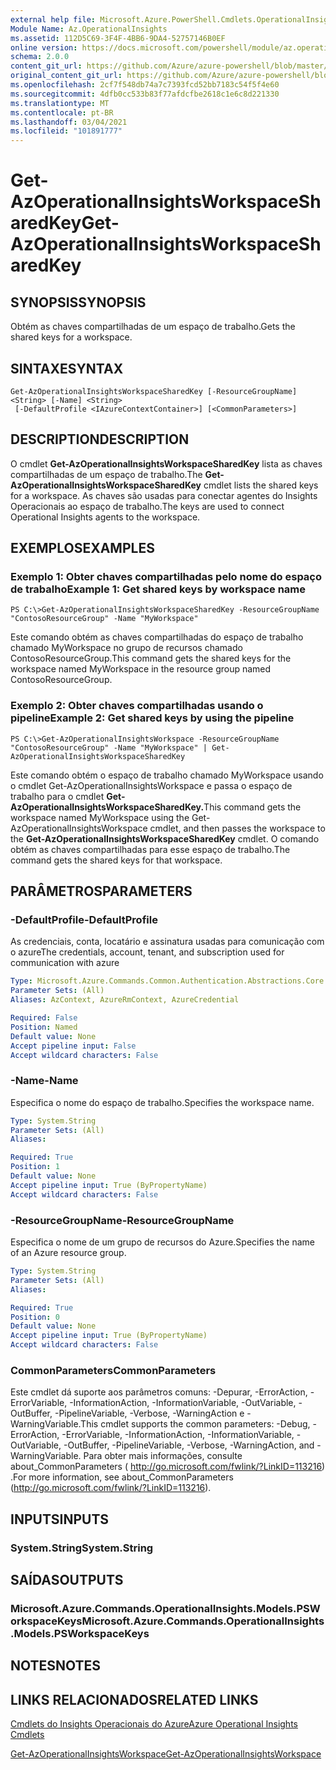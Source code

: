 ```yaml
---
external help file: Microsoft.Azure.PowerShell.Cmdlets.OperationalInsights.dll-Help.xml
Module Name: Az.OperationalInsights
ms.assetid: 112D5C69-3F4F-4BB6-9DA4-52757146B0EF
online version: https://docs.microsoft.com/powershell/module/az.operationalinsights/get-azoperationalinsightsworkspacesharedkey
schema: 2.0.0
content_git_url: https://github.com/Azure/azure-powershell/blob/master/src/OperationalInsights/OperationalInsights/help/Get-AzOperationalInsightsWorkspaceSharedKey.md
original_content_git_url: https://github.com/Azure/azure-powershell/blob/master/src/OperationalInsights/OperationalInsights/help/Get-AzOperationalInsightsWorkspaceSharedKey.md
ms.openlocfilehash: 2cf7f548db74a7c7393fcd52bb7183c54f5f4e60
ms.sourcegitcommit: 4dfb0cc533b83f77afdcfbe2618c1e6c8d221330
ms.translationtype: MT
ms.contentlocale: pt-BR
ms.lasthandoff: 03/04/2021
ms.locfileid: "101891777"
---
```

# <span data-ttu-id="cf418-101">Get-AzOperationalInsightsWorkspaceSharedKey</span><span class="sxs-lookup"><span data-stu-id="cf418-101">Get-AzOperationalInsightsWorkspaceSharedKey</span></span>

## <span data-ttu-id="cf418-102">SYNOPSIS</span><span class="sxs-lookup"><span data-stu-id="cf418-102">SYNOPSIS</span></span>
<span data-ttu-id="cf418-103">Obtém as chaves compartilhadas de um espaço de trabalho.</span><span class="sxs-lookup"><span data-stu-id="cf418-103">Gets the shared keys for a workspace.</span></span>

## <span data-ttu-id="cf418-104">SINTAXE</span><span class="sxs-lookup"><span data-stu-id="cf418-104">SYNTAX</span></span>

```
Get-AzOperationalInsightsWorkspaceSharedKey [-ResourceGroupName] <String> [-Name] <String>
 [-DefaultProfile <IAzureContextContainer>] [<CommonParameters>]
```

## <span data-ttu-id="cf418-105">DESCRIPTION</span><span class="sxs-lookup"><span data-stu-id="cf418-105">DESCRIPTION</span></span>
<span data-ttu-id="cf418-106">O cmdlet **Get-AzOperationalInsightsWorkspaceSharedKey** lista as chaves compartilhadas de um espaço de trabalho.</span><span class="sxs-lookup"><span data-stu-id="cf418-106">The **Get-AzOperationalInsightsWorkspaceSharedKey** cmdlet lists the shared keys for a workspace.</span></span>
<span data-ttu-id="cf418-107">As chaves são usadas para conectar agentes do Insights Operacionais ao espaço de trabalho.</span><span class="sxs-lookup"><span data-stu-id="cf418-107">The keys are used to connect Operational Insights agents to the workspace.</span></span>

## <span data-ttu-id="cf418-108">EXEMPLOS</span><span class="sxs-lookup"><span data-stu-id="cf418-108">EXAMPLES</span></span>

### <span data-ttu-id="cf418-109">Exemplo 1: Obter chaves compartilhadas pelo nome do espaço de trabalho</span><span class="sxs-lookup"><span data-stu-id="cf418-109">Example 1: Get shared keys by workspace name</span></span>
```
PS C:\>Get-AzOperationalInsightsWorkspaceSharedKey -ResourceGroupName "ContosoResourceGroup" -Name "MyWorkspace"
```

<span data-ttu-id="cf418-110">Este comando obtém as chaves compartilhadas do espaço de trabalho chamado MyWorkspace no grupo de recursos chamado ContosoResourceGroup.</span><span class="sxs-lookup"><span data-stu-id="cf418-110">This command gets the shared keys for the workspace named MyWorkspace in the resource group named ContosoResourceGroup.</span></span>

### <span data-ttu-id="cf418-111">Exemplo 2: Obter chaves compartilhadas usando o pipeline</span><span class="sxs-lookup"><span data-stu-id="cf418-111">Example 2: Get shared keys by using the pipeline</span></span>
```
PS C:\>Get-AzOperationalInsightsWorkspace -ResourceGroupName "ContosoResourceGroup" -Name "MyWorkspace" | Get-AzOperationalInsightsWorkspaceSharedKey
```

<span data-ttu-id="cf418-112">Este comando obtém o espaço de trabalho chamado MyWorkspace usando o cmdlet Get-AzOperationalInsightsWorkspace e passa o espaço de trabalho para o cmdlet **Get-AzOperationalInsightsWorkspaceSharedKey.**</span><span class="sxs-lookup"><span data-stu-id="cf418-112">This command gets the workspace named MyWorkspace using the Get-AzOperationalInsightsWorkspace cmdlet, and then passes the workspace to the **Get-AzOperationalInsightsWorkspaceSharedKey** cmdlet.</span></span>
<span data-ttu-id="cf418-113">O comando obtém as chaves compartilhadas para esse espaço de trabalho.</span><span class="sxs-lookup"><span data-stu-id="cf418-113">The command gets the shared keys for that workspace.</span></span>

## <span data-ttu-id="cf418-114">PARÂMETROS</span><span class="sxs-lookup"><span data-stu-id="cf418-114">PARAMETERS</span></span>

### <span data-ttu-id="cf418-115">-DefaultProfile</span><span class="sxs-lookup"><span data-stu-id="cf418-115">-DefaultProfile</span></span>
<span data-ttu-id="cf418-116">As credenciais, conta, locatário e assinatura usadas para comunicação com o azure</span><span class="sxs-lookup"><span data-stu-id="cf418-116">The credentials, account, tenant, and subscription used for communication with azure</span></span>

```yaml
Type: Microsoft.Azure.Commands.Common.Authentication.Abstractions.Core.IAzureContextContainer
Parameter Sets: (All)
Aliases: AzContext, AzureRmContext, AzureCredential

Required: False
Position: Named
Default value: None
Accept pipeline input: False
Accept wildcard characters: False
```

### <span data-ttu-id="cf418-117">-Name</span><span class="sxs-lookup"><span data-stu-id="cf418-117">-Name</span></span>
<span data-ttu-id="cf418-118">Especifica o nome do espaço de trabalho.</span><span class="sxs-lookup"><span data-stu-id="cf418-118">Specifies the workspace name.</span></span>

```yaml
Type: System.String
Parameter Sets: (All)
Aliases:

Required: True
Position: 1
Default value: None
Accept pipeline input: True (ByPropertyName)
Accept wildcard characters: False
```

### <span data-ttu-id="cf418-119">-ResourceGroupName</span><span class="sxs-lookup"><span data-stu-id="cf418-119">-ResourceGroupName</span></span>
<span data-ttu-id="cf418-120">Especifica o nome de um grupo de recursos do Azure.</span><span class="sxs-lookup"><span data-stu-id="cf418-120">Specifies the name of an Azure resource group.</span></span>

```yaml
Type: System.String
Parameter Sets: (All)
Aliases:

Required: True
Position: 0
Default value: None
Accept pipeline input: True (ByPropertyName)
Accept wildcard characters: False
```

### <span data-ttu-id="cf418-121">CommonParameters</span><span class="sxs-lookup"><span data-stu-id="cf418-121">CommonParameters</span></span>
<span data-ttu-id="cf418-122">Este cmdlet dá suporte aos parâmetros comuns: -Depurar, -ErrorAction, -ErrorVariable, -InformationAction, -InformationVariable, -OutVariable, -OutBuffer, -PipelineVariable, -Verbose, -WarningAction e -WarningVariable.</span><span class="sxs-lookup"><span data-stu-id="cf418-122">This cmdlet supports the common parameters: -Debug, -ErrorAction, -ErrorVariable, -InformationAction, -InformationVariable, -OutVariable, -OutBuffer, -PipelineVariable, -Verbose, -WarningAction, and -WarningVariable.</span></span> <span data-ttu-id="cf418-123">Para obter mais informações, consulte about_CommonParameters ( http://go.microsoft.com/fwlink/?LinkID=113216) .</span><span class="sxs-lookup"><span data-stu-id="cf418-123">For more information, see about_CommonParameters (http://go.microsoft.com/fwlink/?LinkID=113216).</span></span>

## <span data-ttu-id="cf418-124">INPUTS</span><span class="sxs-lookup"><span data-stu-id="cf418-124">INPUTS</span></span>

### <span data-ttu-id="cf418-125">System.String</span><span class="sxs-lookup"><span data-stu-id="cf418-125">System.String</span></span>

## <span data-ttu-id="cf418-126">SAÍDAS</span><span class="sxs-lookup"><span data-stu-id="cf418-126">OUTPUTS</span></span>

### <span data-ttu-id="cf418-127">Microsoft.Azure.Commands.OperationalInsights.Models.PSWorkspaceKeys</span><span class="sxs-lookup"><span data-stu-id="cf418-127">Microsoft.Azure.Commands.OperationalInsights.Models.PSWorkspaceKeys</span></span>

## <span data-ttu-id="cf418-128">NOTES</span><span class="sxs-lookup"><span data-stu-id="cf418-128">NOTES</span></span>

## <span data-ttu-id="cf418-129">LINKS RELACIONADOS</span><span class="sxs-lookup"><span data-stu-id="cf418-129">RELATED LINKS</span></span>

[<span data-ttu-id="cf418-130">Cmdlets do Insights Operacionais do Azure</span><span class="sxs-lookup"><span data-stu-id="cf418-130">Azure Operational Insights Cmdlets</span></span>](./Az.OperationalInsights.md)

[<span data-ttu-id="cf418-131">Get-AzOperationalInsightsWorkspace</span><span class="sxs-lookup"><span data-stu-id="cf418-131">Get-AzOperationalInsightsWorkspace</span></span>](./Get-AzOperationalInsightsWorkspace.md)


